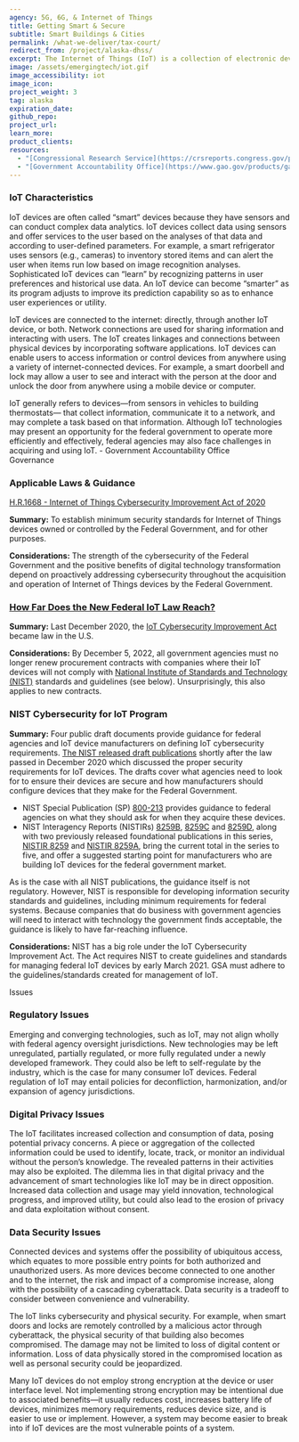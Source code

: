 ```yaml
---
agency: 5G, 6G, & Internet of Things
title: Getting Smart & Secure
subtitle: Smart Buildings & Cities
permalink: /what-we-deliver/tax-court/
redirect_from: /project/alaska-dhss/
excerpt: The Internet of Things (IoT) is a collection of electronic devices that can share information among themselves without necessarily requiring human-to-machine interaction. 
image: /assets/emergingtech/iot.gif
image_accessibility: iot
image_icon:
project_weight: 3
tag: alaska
expiration_date:
github_repo:
project_url:
learn_more:
product_clients:
resources:
  - "[Congressional Research Service](https://crsreports.congress.gov/product/pdf/IF/IF11239)"
  - "[Government Accountability Office](https://www.gao.gov/products/gao-20-577)"
---
```


### IoT Characteristics

IoT devices are often called “smart” devices because they have sensors and can conduct complex data analytics. IoT devices collect data using sensors and offer services to the
user based on the analyses of that data and according to user-defined parameters. For example, a smart refrigerator uses sensors (e.g., cameras) to inventory stored items and
can alert the user when items run low based on image recognition analyses. Sophisticated IoT devices can “learn” by recognizing patterns in user preferences and historical use data. An IoT device can become “smarter” as its program adjusts to improve its prediction capability so as to enhance user experiences or utility.

IoT devices are connected to the internet: directly, through another IoT device, or both. Network connections are used for sharing information and interacting with users. The IoT
creates linkages and connections between physical devices by incorporating software applications. IoT devices can enable users to access information or control devices from
anywhere using a variety of internet-connected devices. For example, a smart doorbell and lock may allow a user to see and interact with the person at the door and unlock the door
from anywhere using a mobile device or computer. 

<div class="testimonial-blockquote">
  IoT generally refers to devices—from sensors in vehicles to building thermostats— that collect information, communicate it to a network, and may complete a task based on that information. Although IoT technologies may present an opportunity for the federal government to operate more efficiently and effectively, federal agencies may also face challenges in acquiring and using IoT.
    <span>- Government Accountability Office</span>
</div>

<div class="small-caps">Governance</div>

### Applicable Laws & Guidance

[H.R.1668 - Internet of Things Cybersecurity Improvement Act of 2020](https://www.congress.gov/bill/116th-congress/house-bill/1668/text)
 
**Summary:**  To establish minimum security standards for Internet of Things devices owned or controlled by the Federal Government, and for other purposes.
 
**Considerations:** The strength of the cybersecurity of the Federal Government and the positive benefits of digital technology transformation depend on proactively addressing cybersecurity throughout the acquisition and operation of Internet of Things devices by the Federal Government.


### [How Far Does the New Federal IoT Law Reach?](https://www.jdsupra.com/legalnews/how-far-does-the-new-federal-iot-law-5837222/)
 
**Summary:** Last December 2020, the [IoT Cybersecurity Improvement Act](https://www.congress.gov/bill/116th-congress/house-bill/1668/text) became law in the U.S.  

**Considerations:** By December 5, 2022, all government agencies must no longer renew procurement contracts with companies where their IoT devices will not comply with [National Institute of Standards and Technology (NIST)](https://www.nist.gov) standards and guidelines (see below).  Unsurprisingly, this also applies to new contracts.


### NIST Cybersecurity for IoT Program
 
**Summary:** Four public draft documents provide guidance for federal agencies and IoT device manufacturers on defining IoT cybersecurity requirements.  [The NIST released draft publications](https://www.nist.gov/programs-projects/nist-cybersecurity-iot-program) shortly after the law passed in December 2020 which discussed the proper security requirements for IoT devices. The drafts cover what agencies need to look for to ensure their devices are secure and how manufacturers should configure devices that they make for the Federal Government.  

- NIST Special Publication (SP) [800-213](https://doi.org/10.6028/NIST.SP.800-213-draft) provides guidance to federal agencies on what they should ask for when they acquire these devices. 
- NIST Interagency Reports (NISTIRs) [8259B](https://doi.org/10.6028/NIST.IR.8259B-draft), [8259C](https://doi.org/10.6028/NIST.IR.8259C-draft) and [8259D](https://doi.org/10.6028/NIST.IR.8259D-draft), along with two previously released foundational publications in this series, [NISTIR 8259](https://nvlpubs.nist.gov/nistpubs/ir/2020/NIST.IR.8259.pdf) and [NISTIR 8259A](https://nvlpubs.nist.gov/nistpubs/ir/2020/NIST.IR.8259A.pdf), bring the current total in the series to five, and offer a suggested starting point for manufacturers who are building IoT devices for the federal government market.

As is the case with all NIST publications, the guidance itself is not regulatory.  However, NIST is responsible for developing information security standards and guidelines, including minimum requirements for federal systems.  Because companies that do business with government agencies will need to interact with technology the government finds acceptable, the guidance is likely to have far-reaching influence. 

**Considerations:**  NIST has a big role under the IoT Cybersecurity Improvement Act.  The Act requires NIST to create guidelines and standards for managing federal IoT devices by early March 2021.  GSA must adhere to the guidelines/standards created for management of IoT.

<div class="small-caps">Issues</div>

### Regulatory Issues

Emerging and converging technologies, such as IoT, may not align wholly with federal agency
oversight jurisdictions. New technologies may be left unregulated, partially regulated, or more fully regulated under a newly developed framework. They could also be left to self-regulate by the industry, which is the case for many consumer IoT devices. Federal regulation of IoT may entail policies for deconfliction, harmonization, and/or expansion of agency jurisdictions.

### Digital Privacy Issues

The IoT facilitates increased collection and consumption of data, posing potential privacy concerns. A piece or aggregation of the collected information could be used to identify, locate, track, or monitor an individual without the person’s knowledge. The revealed patterns in their activities may also be exploited.  The dilemma lies in that digital privacy and the advancement of smart technologies like IoT may be in direct opposition. Increased data collection and usage may yield innovation, technological progress, and improved utility, but could also lead to the erosion of privacy and data exploitation without consent.

### Data Security Issues

Connected devices and systems offer the possibility of ubiquitous access, which equates to more possible entry points for both authorized and unauthorized users. As more devices become connected to one another and to the internet, the risk and impact of a compromise
increase, along with the possibility of a cascading cyberattack. Data security is a tradeoff to consider between convenience and vulnerability.  

The IoT links cybersecurity and physical security. For example, when smart doors and locks are remotely controlled by a malicious actor through cyberattack, the physical security of that building also becomes compromised. The damage may not be limited to loss of digital content or information. Loss of data physically stored in the compromised location as well as personal security could be jeopardized.

Many IoT devices do not employ strong encryption at the device or user interface level. Not implementing strong encryption may be intentional due to associated benefits—it usually reduces cost, increases battery life of devices, minimizes memory requirements, reduces device size, and is easier to use or implement. However, a system may become easier to break into if IoT devices are the most vulnerable points of a system.
